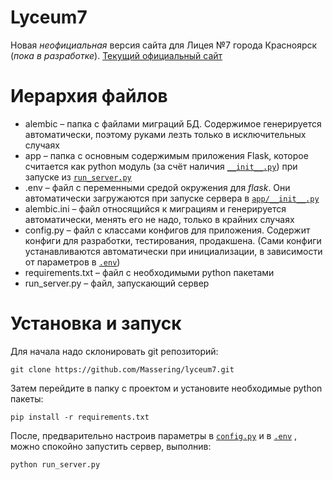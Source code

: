 # Lyceum7
Новая _неофициальная_ версия сайта для Лицея №7 города Красноярск (_пока в разработке_).
[Текущий официальный сайт](http://lyceum7.ru/index)

# Иерархия файлов
- alembic – папка с файлами миграций БД. Содержимое генерируется автоматически, поэтому руками лезть
    только в исключительных случаях
- app – папка с основным содержимым приложения Flask, которое считается как python модуль (за счёт наличия 
    [`__init__.py`](https://github.com/Massering/lyceum7/blob/master/app/__init__.py)) 
    при запуске из 
    [`run_server.py`](https://github.com/Massering/lyceum7/blob/master/run_server.py)
- .env – файл с переменными средой окружения для _flask_. 
    Они автоматически загружаются при запуске сервера в 
    [`app/__init__.py`](https://github.com/Massering/lyceum7/blob/master/app/__init__.py)
- alembic.ini – файл относящийся к миграциям и генерируется автоматически, 
    менять его не надо, только в крайних случаях
- config.py – файл с классами конфигов для приложения. Содержит конфиги для 
    разработки, тестирования, продакшена. (Сами конфиги устанавливаются автоматически при
    инициализации, в зависимости от параметров в [`.env`](https://github.com/Massering/lyceum7/blob/master/.env))
- requirements.txt – файл с необходимыми python пакетами
- run_server.py – файл, запускающий сервер

# Установка и запуск
Для начала надо склонировать git репозиторий:
```shell script
git clone https://github.com/Massering/lyceum7.git
```
Затем перейдите в папку с проектом и установите необходимые python пакеты:
```shell script
pip install -r requirements.txt
```
После, предварительно настроив параметры в [`config.py`](https://github.com/Massering/lyceum7/blob/master/config.py)
и в [`.env`](https://github.com/Massering/lyceum7/blob/master/.env)
, можно спокойно запустить сервер, выполнив:
```shell script
python run_server.py
```
